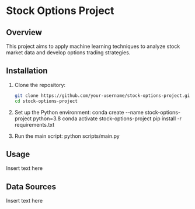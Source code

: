 # Stock Options Project

## Overview

This project aims to apply machine learning techniques to analyze stock market data and develop options trading strategies.

## Installation

1. Clone the repository:
   ```bash
   git clone https://github.com/your-username/stock-options-project.git
   cd stock-options-project

2. Set up the Python environment:
   conda create --name stock-options-project python=3.8
   conda activate stock-options-project
   pip install -r requirements.txt

3. Run the main script:
   python scripts/main.py

## Usage

Insert text here

## Data Sources

Insert text here